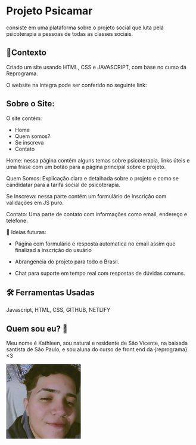 
# Projeto Psicamar
consiste em uma plataforma sobre o projeto social que luta pela psicoterapia a pessoas de todas as classes sociais.  


## 🧠Contexto 
Criado um site usando HTML, CSS e JAVASCRIPT, com base no curso da Reprograma. 


O website na íntegra pode ser conferido no seguinte link: 
## Sobre o Site:

O site contém: 
 
 - Home 
 - Quem somos?
 - Se inscreva
 - Contato

Home: 
 nessa página contém alguns temas sobre psicoterapia, links úteis e uma frase com um botão para a página principal sobre o projeto. 

Quem Somos: Explicação clara e detalhada sobre o projeto e como se candidatar para a tarifa social de psicoterapia.

Se Inscreva:  nessa parte contém um formulário de inscrição com validações em JS puro. 

Contato: Uma parte de contato com informações como email, endereço e telefone. 


🧠 Ideias futuras:

 - Página com formulário e resposta automatica no email assim que finalizad a inscrição do usuário

 - Abrangencia do projeto para todo o Brasil. 

 - Chat para suporte em tempo real com respostas de dúvidas comuns. 
## 🛠 Ferramentas Usadas
Javascript, HTML, CSS, GITHUB, NETLIFY


## Quem sou eu? 💖
Meu nome é Kathleen, sou natural e residente de São Vicente, na baixada santista de São Paulo, e sou aluna do curso de front end da {reprograma}.  <3

<p float="left">

 <img src="./images/eu.jpg" width="200" />

 </p>